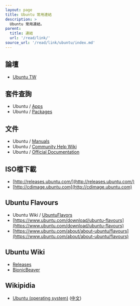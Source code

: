 ```yaml
---
layout: page
title: Ubuntu 常用連結
description: >
  Ubuntu 常用連結。
parent:
  title: 連結
  url: '/read/link/'
source_url: '/read/link/ubuntu/index.md'
---
```



## 論壇

* [Ubuntu TW](https://www.ubuntu-tw.org/)


## 套件查詢

* Ubuntu / [Apps](https://apps.ubuntu.com/cat/)
* Ubuntu / [Packages](http://packages.ubuntu.com/)


## 文件

* Ubuntu / [Manuals](http://manpages.ubuntu.com/)
* Ubuntu / [Community Help Wiki](https://help.ubuntu.com/community/)
* Ubuntu / [Official Documentation](https://help.ubuntu.com/)


## ISO檔下載

* [http://releases.ubuntu.com/](http://releases.ubuntu.com/)
* [http://cdimage.ubuntu.com](http://cdimage.ubuntu.com)


## Ubuntu Flavours

* Ubuntu Wiki / [UbuntuFlavors](https://wiki.ubuntu.com/UbuntuFlavors)
* [https://www.ubuntu.com/download/ubuntu-flavours](https://www.ubuntu.com/download/ubuntu-flavours)
* [https://www.ubuntu.com/about/about-ubuntu/flavours](https://www.ubuntu.com/about/about-ubuntu/flavours)


## Ubuntu Wiki

* [Releases](https://wiki.ubuntu.com/Releases)
* [BionicBeaver](https://wiki.ubuntu.com/BionicBeaver)


## Wikipidia

* [Ubuntu (operating system)](https://en.wikipedia.org/wiki/Ubuntu_(operating_system)) ([中文](https://zh.wikipedia.org/zh-tw/Ubuntu))
